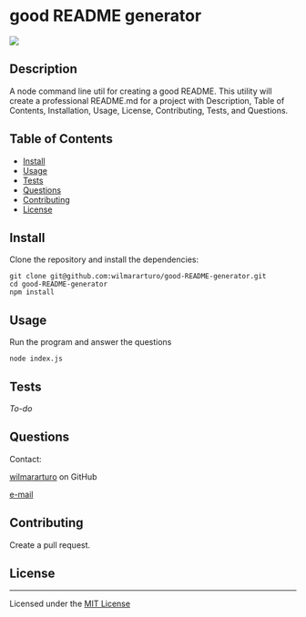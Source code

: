 # good README generator

![](https://img.shields.io/badge/license-MIT%20License-green)

## Description
A node command line util for creating a good README.  This utility will create a professional README.md for a project with Description, Table of Contents, Installation, Usage, License, Contributing, Tests, and Questions.

## Table of Contents
- [Install](#install)
- [Usage](#usage)
- [Tests](#tests)
- [Questions](#questions)
- [Contributing](#contributing)
- [License](#license)

## Install

Clone the repository and install the dependencies:

```
git clone git@github.com:wilmararturo/good-README-generator.git
cd good-README-generator
npm install
```


## Usage

Run the program and answer the questions

```
node index.js
```

## Tests

_To-do_

## Questions

Contact:

[wilmararturo](https://github.com/wilmararturo) on GitHub

[e-mail](mailto:wilmars@gmail.com)

## Contributing

Create a pull request.

## License

---

Licensed under the [MIT License](https://api.github.com/licenses/mit)